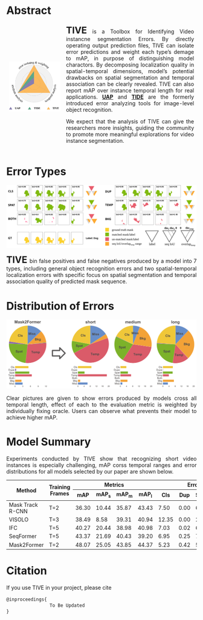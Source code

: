 # Abstract

<html>
<style>
    .abstract_table tr td{
        border-top-style: hidden;
        border-bottom-style: hidden;
        border-left-style: hidden;
        border-right-style: hidden;
        }
    p {
        text-align:justify;
    }
</style>
<table class="abstract_table">
    <tr style="height:auto;">
        <td style="width:30%;">
            <img src="./img/abstract.svg">
        </td>
        <td style="width:70%;text-align:justify">
            <font size=5><b>TIVE</b></font> is a Toolbox for Identifying Video instancne segmentation Errors. By directly operating output prediction files, TIVE can isolate error predictions and weight each type’s demage to mAP, in purpose of distinguishing model charactors. By decomposing localization quality in spatial-temporal dimensions, model’s potential drawbacks on spatial segmentation and temporal association can be clearly revealed. TIVE can also report mAP over instance temporal length for real applications. <a href="https://arxiv.org/abs/1911.12451" target=_blank><b>UAP</b></a> and <a href="https://dbolya.github.io/tide/" target=_blank><b>TIDE</b></a> are the formerly introduced error analyzing tools for image-level object recognition.

We expect that the analysis of TIVE can give the researchers more insights, guiding the community to promote more meaningful explorations for video instance segmentation.

</td>
</tr>
</table>
</html>

# Error Types
<div align=center>
    <img src="./img/ErrorType.svg">
</div>
<p>
    <font size=5><b>TIVE </b></font>bin false positives and false negatives produced by a model into 7 types, including general object recognition errors and two spatial-temporal localization errors with specific focus on spatial segmentation and temporal association quality of predicted mask sequence.
</p>

# Distribution of Errors
<div align=center>
    <img src="./img/Distribution_of_Errors.svg">
</div>
<p>
    Clear pictures are given to show errors produced by models cross all temporal length, effect of each to the evaluation metric is weighted by individually fixing oracle. Users can observe what prevents their model to achieve higher mAP.
</p>

# Model Summary
Experiments conducted by TIVE show that recognizing short video instances is especially challenging, mAP corss temporal ranges and error distributions for all models selected by our paper are shown below.
<html>
<div class="mst_fa">
<table class="model_summary_table" >
<thead>
  <tr>
    <th class="model_summary_table-9wq8" rowspan="2">Method</th>
    <th class="model_summary_table-9wq8" rowspan="2">Training<br>Frames</th>
    <th class="model_summary_table-9wq8" colspan="4">Metrics </th>
    <th class="model_summary_table-9wq8" colspan="7">Error Weights(&Delta;AP@50)</th>
  </tr>
  <tr>
    <th class="model_summary_table-hxaf">mAP</th>
    <th class="model_summary_table-hxaf">mAP<sub>s</sub></th>
    <th class="model_summary_table-hxaf">mAP<sub>m</sub></th>
    <th class="model_summary_table-hxaf">mAP<sub>l</sub></th>
    <th class="model_summary_table-hxaf">Cls</th>
    <th class="model_summary_table-hxaf">Dup</th>
    <th class="model_summary_table-hxaf">Spat</th>
    <th class="model_summary_table-hxaf">Temp</th>
    <th class="model_summary_table-hxaf">Both</th>
    <th class="model_summary_table-hxaf">Bkg</th>
    <th class="model_summary_table-hxaf">Miss</th>
  </tr>
</thead>
<tbody>
  <tr>
    <td class="model_summary_table-9wq8">Mask Track R-CNN</td>
    <td class="model_summary_table-9wq8">T=2</td>
    <td class="model_summary_table-9wq8">36.30</td>
    <td class="model_summary_table-9wq8">10.44</td>
    <td class="model_summary_table-9wq8">35.87</td>
    <td class="model_summary_table-9wq8">43.43</td>
    <td class="model_summary_table-9wq8">7.50</td>
    <td class="model_summary_table-9wq8">0.00</td>
    <td class="model_summary_table-9wq8">6.98</td>
    <td class="model_summary_table-9wq8">6.36</td>
    <td class="model_summary_table-9wq8">0.24</td>
    <td class="model_summary_table-9wq8">0.94</td>
    <td class="model_summary_table-9wq8">6.08</td>
  </tr>
  <tr>
    <td class="model_summary_table-b406">VISOLO</td>
    <td class="model_summary_table-b406">T=3</td>
    <td class="model_summary_table-b406">38.49</td>
    <td class="model_summary_table-b406">8.58</td>
    <td class="model_summary_table-b406">39.31</td>
    <td class="model_summary_table-b406">40.94</td>
    <td class="model_summary_table-b406">12.35</td>
    <td class="model_summary_table-b406">0.00</td>
    <td class="model_summary_table-b406">2.74</td>
    <td class="model_summary_table-b406">8.97</td>
    <td class="model_summary_table-b406">0.09</td>
    <td class="model_summary_table-b406">0.86</td>
    <td class="model_summary_table-b406">5.84</td>
  </tr>
  <tr>
    <td class="model_summary_table-9wq8">IFC</td>
    <td class="model_summary_table-9wq8">T=5</td>
    <td class="model_summary_table-9wq8">40.27</td>
    <td class="model_summary_table-9wq8">20.44</td>
    <td class="model_summary_table-9wq8">38.98</td>
    <td class="model_summary_table-9wq8">40.98</td>
    <td class="model_summary_table-9wq8">7.03</td>
    <td class="model_summary_table-9wq8">0.02</td>
    <td class="model_summary_table-9wq8">6.93</td>
    <td class="model_summary_table-9wq8">10.99</td>
    <td class="model_summary_table-9wq8">0.38</td>
    <td class="model_summary_table-9wq8">1.20</td>
    <td class="model_summary_table-9wq8">4.72</td>
  </tr>
  <tr>
    <td class="model_summary_table-b406">SeqFormer</td>
    <td class="model_summary_table-ezbu">T=5</td>
    <td class="model_summary_table-b406">43.37</td>
    <td class="model_summary_table-b406">21.69</td>
    <td class="model_summary_table-b406">40.43</td>
    <td class="model_summary_table-b406">39.20</td>
    <td class="model_summary_table-b406">6.95</td>
    <td class="model_summary_table-b406">0.25</td>
    <td class="model_summary_table-b406">7.69</td>
    <td class="model_summary_table-b406">4.00</td>
    <td class="model_summary_table-b406">0.00</td>
    <td class="model_summary_table-b406">0.97</td>
    <td class="model_summary_table-b406">6.20</td>
  </tr>
  <tr>
    <td class="model_summary_table-9wq8">Mask2Former</td>
    <td class="model_summary_table-c3ow">T=2</td>
    <td class="model_summary_table-9wq8">48.07</td>
    <td class="model_summary_table-9wq8">25.05</td>
    <td class="model_summary_table-9wq8">43.85</td>
    <td class="model_summary_table-9wq8">44.37</td>
    <td class="model_summary_table-9wq8">5.23</td>
    <td class="model_summary_table-9wq8">0.42</td>
    <td class="model_summary_table-9wq8">5.54</td>
    <td class="model_summary_table-9wq8">6.52</td>
    <td class="model_summary_table-9wq8">0.06</td>
    <td class="model_summary_table-9wq8">2.51</td>
    <td class="model_summary_table-9wq8">2.94</td>
  </tr>
</tbody>
</table>
</div>
</html>

# Citation

If you use TIVE in your project, please cite

```
@inproceedings{
                To Be Updated
}
```
